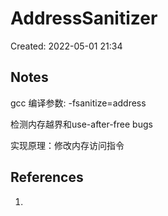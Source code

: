 # AddressSanitizer

Created: 2022-05-01 21:34

## Notes

gcc 编译参数: -fsanitize=address

检测内存越界和use-after-free bugs

实现原理：修改内存访问指令

## References

1.
